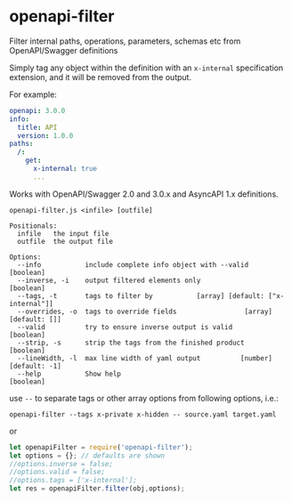 # openapi-filter

Filter internal paths, operations, parameters, schemas etc from OpenAPI/Swagger definitions

Simply tag any object within the definition with an `x-internal` specification extension, and it will be removed from the output.

For example:

```yaml
openapi: 3.0.0
info:
  title: API
  version: 1.0.0
paths:
  /:
    get:
      x-internal: true
      ...
```

Works with OpenAPI/Swagger 2.0 and 3.0.x and AsyncAPI 1.x definitions.

```
openapi-filter.js <infile> [outfile]

Positionals:
  infile   the input file
  outfile  the output file

Options:
  --info           include complete info object with --valid           [boolean]
  --inverse, -i    output filtered elements only                       [boolean]
  --tags, -t       tags to filter by           [array] [default: ["x-internal"]]
  --overrides, -o  tags to override fields                 [array] [default: []]
  --valid          try to ensure inverse output is valid               [boolean]
  --strip, -s      strip the tags from the finished product            [boolean]
  --lineWidth, -l  max line width of yaml output          [number] [default: -1]
  --help           Show help                                           [boolean]
```

use `--` to separate tags or other array options from following options, i.e.:

`openapi-filter --tags x-private x-hidden -- source.yaml target.yaml`

or

```javascript
let openapiFilter = require('openapi-filter');
let options = {}; // defaults are shown
//options.inverse = false;
//options.valid = false;
//options.tags = ['x-internal'];
let res = openapiFilter.filter(obj,options);
```
